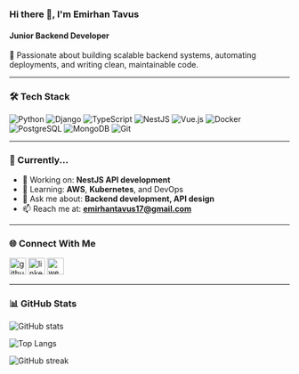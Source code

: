 ### Hi there 👋, I'm Emirhan Tavus
#### Junior Backend Developer

🚀 Passionate about building scalable backend systems, automating deployments, and writing clean, maintainable code.

---

### 🛠️ Tech Stack

![Python](https://img.shields.io/badge/Python-3670A0?style=for-the-badge&logo=python&logoColor=white)
![Django](https://img.shields.io/badge/Django-092E20?style=for-the-badge&logo=django&logoColor=white)
![TypeScript](https://img.shields.io/badge/TypeScript-007ACC?style=for-the-badge&logo=typescript&logoColor=white)
![NestJS](https://img.shields.io/badge/NestJS-E0234E?style=for-the-badge&logo=nestjs&logoColor=white)
![Vue.js](https://img.shields.io/badge/Vue.js-35495E?style=for-the-badge&logo=vue.js&logoColor=4FC08D)
![Docker](https://img.shields.io/badge/Docker-2496ED?style=for-the-badge&logo=docker&logoColor=white)
![PostgreSQL](https://img.shields.io/badge/PostgreSQL-336791?style=for-the-badge&logo=postgresql&logoColor=white)
![MongoDB](https://img.shields.io/badge/MongoDB-4EA94B?style=for-the-badge&logo=mongodb&logoColor=white)
![Git](https://img.shields.io/badge/Git-F05032?style=for-the-badge&logo=git&logoColor=white)

---

### 📌 Currently...

- 🔭 Working on: **NestJS API development**
- 🌱 Learning: **AWS**, **Kubernetes**, and DevOps
- 💬 Ask me about: **Backend development, API design**
- 📫 Reach me at: **emirhantavus17@gmail.com**

---

### 🌐 Connect With Me

<p align="left">
  <a href="https://github.com/emirhantavus"><img src="https://cdn.jsdelivr.net/npm/simple-icons@3.0.1/icons/github.svg" alt="github" height="30"></a>
  <a href="https://www.linkedin.com/in/emirhantavus/"><img src="https://cdn.jsdelivr.net/npm/simple-icons@3.0.1/icons/linkedin.svg" alt="linkedin" height="30"></a>
  <a href="https://emirhantavusfitness.me"><img src="https://cdn.jsdelivr.net/npm/simple-icons@3.0.1/icons/icloud.svg" alt="website" height="30"></a>
</p>

---

### 📊 GitHub Stats

![GitHub stats](https://github-readme-stats.vercel.app/api?username=emirhantavus&show_icons=true&count_private=true&theme=radical)

![Top Langs](https://github-readme-stats.vercel.app/api/top-langs/?username=emirhantavus&layout=compact&hide=Jupyter%20Notebook,C%23&theme=radical)

![GitHub streak](https://streak-stats.demolab.com?user=emirhantavus&theme=radical)
